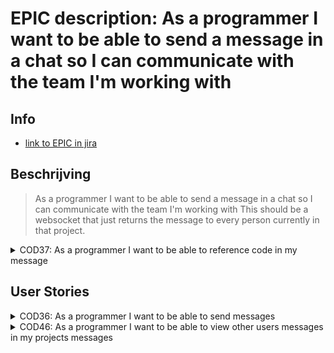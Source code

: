 # EPIC description: As a programmer I want to be able to send a message in a chat so I can communicate with the team I'm working with

## Info
* [link to EPIC in jira](https://codelaborative.atlassian.net/browse/COD-35)


## Beschrijving 
> As a programmer I want to be able to send a message in a chat so I can communicate with the team I'm working with
> This should be a websocket that just returns the message to every person currently in that project.
<!-- {beschrijving van {TYPE}}
> voorbeeld: As a programmer i want to be able to delete a file on the frontend.
> This should send a request with the projectId and {file Identifyer} to the backend after which the backend should look for the project with this id, 
> grab the latest version of the project out of the cache and delete the file if the project contains the {file Identifyer}. 
> Then an (succes) response shoud be returned -->


<details>
<summary>COD37: As a programmer I want to be able to reference code in my message</summary>

* [User Story description](https://github.com/webbasedcode/documentation/blob/main/doc/user_stories/COD37.md)
* [Link to jira](https://codelaborative.atlassian.net/browse/COD-37)
</details>


## User Stories
<details>
<summary>COD36: As a programmer I want to be able to send messages</summary>

* [User Story description](https://github.com/webbasedcode/documentation/blob/main/doc/user_stories/COD36.md)
* [Link to jira](https://codelaborative.atlassian.net/browse/COD-36)
</details>


<details>
<summary>COD46: As a programmer I want to be able to view other users messages in my projects messages</summary>

* [User Story description](https://github.com/webbasedcode/documentation/blob/main/doc/user_stories/COD46.md)
* [Link to jira](https://codelaborative.atlassian.net/browse/COD-46)
</details>

